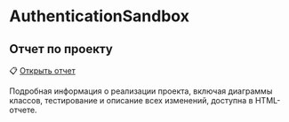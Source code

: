 # AuthenticationSandbox

## Отчет по проекту

📋 [Открыть отчет](https://victor-ochenin.github.io/AuthenticationSandbox/)

Подробная информация о реализации проекта, включая диаграммы классов, тестирование и описание всех изменений, доступна в HTML-отчете.
